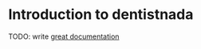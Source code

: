# Introduction to dentistnada

TODO: write [great documentation](http://jacobian.org/writing/what-to-write/)
